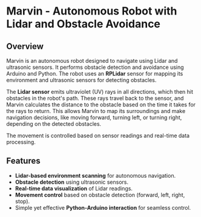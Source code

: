 # Marvin - Autonomous Robot with Lidar and Obstacle Avoidance

## Overview
Marvin is an autonomous robot designed to navigate using Lidar and ultrasonic sensors. It performs obstacle detection and avoidance using Arduino and Python. The robot uses an **RPLidar** sensor for mapping its environment and ultrasonic sensors for detecting obstacles.

The **Lidar sensor** emits ultraviolet (UV) rays in all directions, which then hit obstacles in the robot's path. These rays travel back to the sensor, and Marvin calculates the distance to the obstacle based on the time it takes for the rays to return. This allows Marvin to map its surroundings and make navigation decisions, like moving forward, turning left, or turning right, depending on the detected obstacles.

The movement is controlled based on sensor readings and real-time data processing.

## Features
- **Lidar-based environment scanning** for autonomous navigation.
- **Obstacle detection** using ultrasonic sensors.
- **Real-time data visualization** of Lidar readings.
- **Movement control** based on obstacle detection (forward, left, right, stop).
- Simple yet effective **Python-Arduino interaction** for seamless control.
